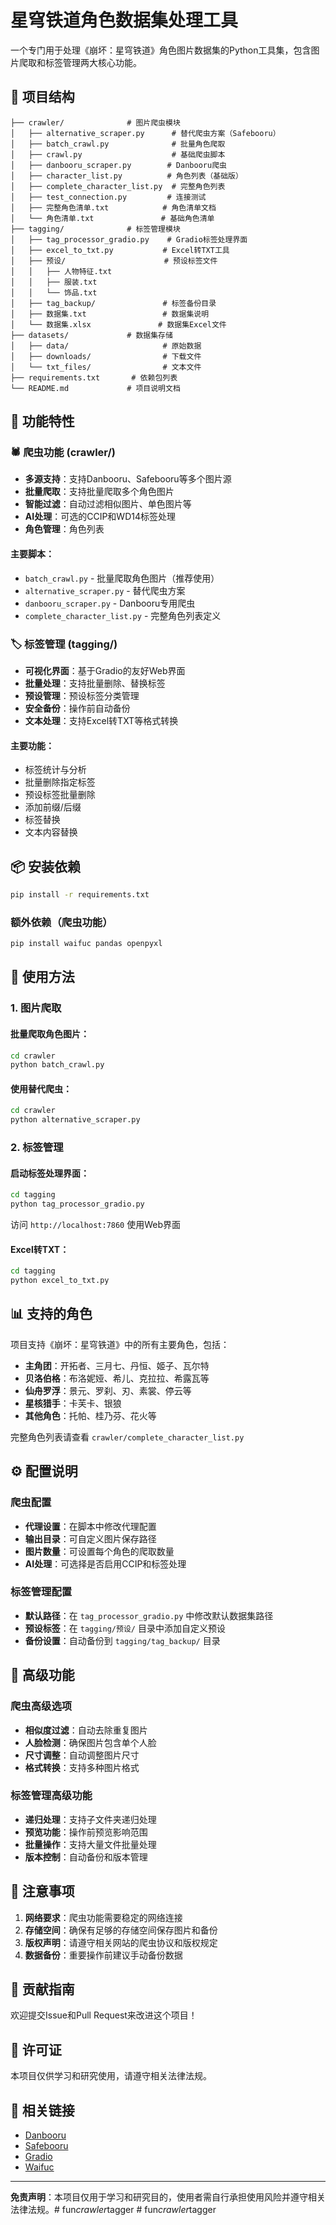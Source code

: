 # 星穹铁道角色数据集处理工具

一个专门用于处理《崩坏：星穹铁道》角色图片数据集的Python工具集，包含图片爬取和标签管理两大核心功能。

## 📁 项目结构

```
├── crawler/              # 图片爬虫模块
│   ├── alternative_scraper.py      # 替代爬虫方案（Safebooru）
│   ├── batch_crawl.py              # 批量角色爬取
│   ├── crawl.py                    # 基础爬虫脚本
│   ├── danbooru_scraper.py        # Danbooru爬虫
│   ├── character_list.py          # 角色列表（基础版）
│   ├── complete_character_list.py  # 完整角色列表
│   ├── test_connection.py         # 连接测试
│   ├── 完整角色清单.txt            # 角色清单文档
│   └── 角色清单.txt               # 基础角色清单
├── tagging/              # 标签管理模块
│   ├── tag_processor_gradio.py    # Gradio标签处理界面
│   ├── excel_to_txt.py           # Excel转TXT工具
│   ├── 预设/                      # 预设标签文件
│   │   ├── 人物特征.txt
│   │   ├── 服装.txt
│   │   └── 饰品.txt
│   ├── tag_backup/               # 标签备份目录
│   ├── 数据集.txt                 # 数据集说明
│   └── 数据集.xlsx               # 数据集Excel文件
├── datasets/             # 数据集存储
│   ├── data/                     # 原始数据
│   ├── downloads/                # 下载文件
│   └── txt_files/                # 文本文件
├── requirements.txt       # 依赖包列表
└── README.md             # 项目说明文档
```

## 🚀 功能特性

### 🕷️ 爬虫功能 (crawler/)

- **多源支持**：支持Danbooru、Safebooru等多个图片源
- **批量爬取**：支持批量爬取多个角色图片
- **智能过滤**：自动过滤相似图片、单色图片等
- **AI处理**：可选的CCIP和WD14标签处理
- **角色管理**：角色列表

#### 主要脚本：

- `batch_crawl.py` - 批量爬取角色图片（推荐使用）
- `alternative_scraper.py` - 替代爬虫方案
- `danbooru_scraper.py` - Danbooru专用爬虫
- `complete_character_list.py` - 完整角色列表定义

### 🏷️ 标签管理 (tagging/)

- **可视化界面**：基于Gradio的友好Web界面
- **批量处理**：支持批量删除、替换标签
- **预设管理**：预设标签分类管理
- **安全备份**：操作前自动备份
- **文本处理**：支持Excel转TXT等格式转换

#### 主要功能：

- 标签统计与分析
- 批量删除指定标签
- 预设标签批量删除
- 添加前缀/后缀
- 标签替换
- 文本内容替换

## 📦 安装依赖

```bash
pip install -r requirements.txt
```

### 额外依赖（爬虫功能）

```bash
pip install waifuc pandas openpyxl
```

## 🎯 使用方法

### 1. 图片爬取

#### 批量爬取角色图片：
```bash
cd crawler
python batch_crawl.py
```

#### 使用替代爬虫：
```bash
cd crawler
python alternative_scraper.py
```

### 2. 标签管理

#### 启动标签处理界面：
```bash
cd tagging
python tag_processor_gradio.py
```

访问 `http://localhost:7860` 使用Web界面

#### Excel转TXT：
```bash
cd tagging
python excel_to_txt.py
```

## 📊 支持的角色

项目支持《崩坏：星穹铁道》中的所有主要角色，包括：

- **主角团**：开拓者、三月七、丹恒、姬子、瓦尔特
- **贝洛伯格**：布洛妮娅、希儿、克拉拉、希露瓦等
- **仙舟罗浮**：景元、罗刹、刃、素裳、停云等
- **星核猎手**：卡芙卡、银狼
- **其他角色**：托帕、桂乃芬、花火等

完整角色列表请查看 `crawler/complete_character_list.py`

## ⚙️ 配置说明

### 爬虫配置

- **代理设置**：在脚本中修改代理配置
- **输出目录**：可自定义图片保存路径
- **图片数量**：可设置每个角色的爬取数量
- **AI处理**：可选择是否启用CCIP和标签处理

### 标签管理配置

- **默认路径**：在 `tag_processor_gradio.py` 中修改默认数据集路径
- **预设标签**：在 `tagging/预设/` 目录中添加自定义预设
- **备份设置**：自动备份到 `tagging/tag_backup/` 目录

## 🔧 高级功能

### 爬虫高级选项

- **相似度过滤**：自动去除重复图片
- **人脸检测**：确保图片包含单个人脸
- **尺寸调整**：自动调整图片尺寸
- **格式转换**：支持多种图片格式

### 标签管理高级功能

- **递归处理**：支持子文件夹递归处理
- **预览功能**：操作前预览影响范围
- **批量操作**：支持大量文件批量处理
- **版本控制**：自动备份和版本管理

## 📝 注意事项

1. **网络要求**：爬虫功能需要稳定的网络连接
2. **存储空间**：确保有足够的存储空间保存图片和备份
3. **版权声明**：请遵守相关网站的爬虫协议和版权规定
4. **数据备份**：重要操作前建议手动备份数据

## 🤝 贡献指南

欢迎提交Issue和Pull Request来改进这个项目！

## 📄 许可证

本项目仅供学习和研究使用，请遵守相关法律法规。

## 🔗 相关链接

- [Danbooru](https://danbooru.donmai.us/)
- [Safebooru](https://safebooru.org/)
- [Gradio](https://gradio.app/)
- [Waifuc](https://github.com/deepghs/waifuc)

---

**免责声明**：本项目仅用于学习和研究目的，使用者需自行承担使用风险并遵守相关法律法规。#   f u n _ c r a w l e r _ t a g g e r  
 #   f u n _ c r a w l e r _ t a g g e r  
 